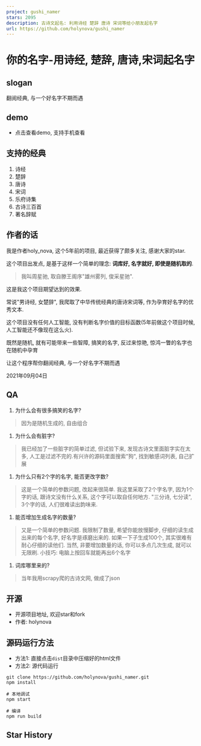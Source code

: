```yaml
---
project: gushi_namer
stars: 2095
description: 古诗文起名: 利用诗经 楚辞 唐诗 宋词等给小朋友起名字
url: https://github.com/holynova/gushi_namer
---
```


你的名字-用诗经, 楚辞, 唐诗,宋词起名字
======================

slogan
------

翻阅经典, 与一个好名字不期而遇

demo
----

-   点击查看demo, 支持手机查看

支持的经典
-----

1.  诗经
2.  楚辞
3.  唐诗
4.  宋词
5.  乐府诗集
6.  古诗三百首
7.  著名辞赋

作者的话
----

我是作者holy\_nova, 这个5年前的项目, 最近获得了颇多关注, 感谢大家的star.

这个项目出发点, 是基于这样一个简单的理念: **词库好, 名字就好, 即使是随机取的**.

> 我叫周星驰, 取自滕王阁序"雄州雾列, 俊采星驰".

这是我这个项目期望达到的效果.

常说"男诗经, 女楚辞", 我爬取了中华传统经典的唐诗宋词等, 作为孕育好名字的优秀文本.

这个项目没有任何人工智能, 没有判断名字价值的目标函数(5年前做这个项目时候, 人工智能还不像现在这么火).

既然是随机, 就有可能带来一些智障, 搞笑的名字, 反过来惊艳, 惊鸿一瞥的名字也在随机中孕育

让这个程序帮你翻阅经典, 与一个好名字不期而遇

2021年09月04日

QA
--

1.  为什么会有很多搞笑的名字?

> 因为是随机生成的, 自由组合

1.  为什么会有脏字?

> 我已经加了一些脏字的简单过滤, 但试验下来, 发现古诗文里面脏字实在太多, 人工是过滤不完的.有兴许的源码里面搜索"狗", 找到敏感词列表, 自己扩展

1.  为什么只有2个字的名字, 能否更改字数?

> 这是一个简单的参数问题, 改起来很简单. 我这里采取了2个字名字, 因为1个字的话, 跟诗文没有什么关系, 这个字可以取自任何地方. "三分诗, 七分读", 3个字的话, 人们很难读出韵味来.

1.  能否增加生成名字的数量?

> 又是一个简单的参数问题. 我限制了数量, 希望你能放慢脚步, 仔细的读生成出来的每个名字, 好名字是琢磨出来的. 如果一下子生成100个, 其实很难有耐心仔细的读他们. 当然, 非要增加数量的话, 你可以多点几次生成, 就可以无限刷. 小技巧: 电脑上按回车就能再出6个名字

1.  词库哪里来的?

> 当年我用scrapy爬的古诗文网, 做成了json

开源
--

-   开源项目地址, 欢迎star和fork
-   作者: holynova

源码运行方法
------

-   方法1: 直接点击`dist`目录中压缩好的html文件
-   方法2: 源代码运行

```
git clone https://github.com/holynova/gushi_namer.git
npm install

# 本地调试
npm start

# 编译
npm run build

```

Star History
------------
